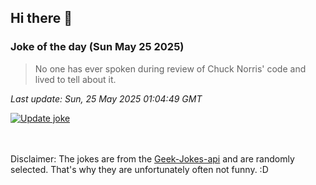 ## Hi there 👋

### Joke of the day (Sun May 25 2025)
<!-- joke -->
>No one has ever spoken during review of Chuck Norris' code and lived to tell about it.
<!-- /joke -->

*Last update: Sun, 25 May 2025 01:04:49 GMT*

[![Update joke](https://github.com/nclskfm/nclskfm/actions/workflows/joke.yml/badge.svg)](https://github.com/nclskfm/nclskfm/actions/workflows/joke.yml)

<br><br>
Disclaimer: The jokes are from the [Geek-Jokes-api](https://github.com/sameerkumar18/geek-joke-api) and are randomly selected. That's why they are unfortunately often not funny. :D
